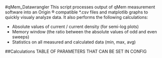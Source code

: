 #qMem_Datawrangler
This script processes output of qMem measurement software into an Origin &reg; compatible *.csv files and matplotlib graphs to quickly visualy analyze data.
It also performs the following calculations:
- Absolute values of current / current density (for semi-log plots)
- Memory window (the ratio between the absolute values of odd and even sweeps)
- Statistics on all measured and calculated data (min, max, avg)    

##Calculations
TABLE OF PARAMETERS THAT CAN BE SET IN CONFIG